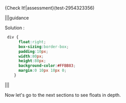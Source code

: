 {Check It!|assessment}(test-2954323356)

|||guidance

Solution :

```css
 div { 
      float:right; 
      box-sizing:border-box; 
      padding:10px; 
      width:80px; 
      height:80px; 
      background-color:#FFBB83; 
      margin:0 10px 10px 0; 
    }
```

|||


Now let's go to the next sections to see floats in depth.